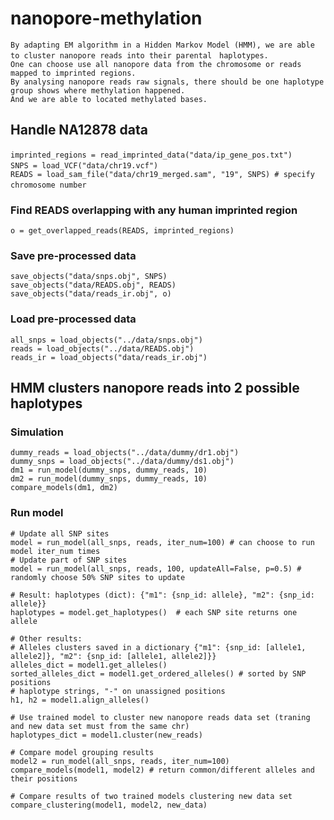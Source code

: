 # nanopore-methylation
	By adapting EM algorithm in a Hidden Markov Model (HMM), we are able to cluster nanopore reads into their parental　haplotypes. 
	One can choose use all nanopore data from the chromosome or reads mapped to imprinted regions. 
	By analysing nanopore reads raw signals, there should be one haplotype group shows where methylation happened. 
	And we are able to located methylated bases.

## Handle NA12878 data

	imprinted_regions = read_imprinted_data("data/ip_gene_pos.txt")　　
	SNPS = load_VCF("data/chr19.vcf")　　
	READS = load_sam_file("data/chr19_merged.sam", "19", SNPS) # specify chromosome number　　

### Find READS overlapping with any human imprinted region

	o = get_overlapped_reads(READS, imprinted_regions)

### Save pre-processed data

	save_objects("data/snps.obj", SNPS)
	save_objects("data/READS.obj", READS)
	save_objects("data/reads_ir.obj", o)

### Load pre-processed data
	
	all_snps = load_objects("../data/snps.obj")
	reads = load_objects("../data/READS.obj")
	reads_ir = load_objects("data/reads_ir.obj")

## HMM clusters nanopore reads into 2 possible haplotypes
### Simulation

	dummy_reads = load_objects("../data/dummy/dr1.obj")
	dummy_snps = load_objects("../data/dummy/ds1.obj")
	dm1 = run_model(dummy_snps, dummy_reads, 10)
	dm2 = run_model(dummy_snps, dummy_reads, 10)
	compare_models(dm1, dm2)

 ### Run model
 
	# Update all SNP sites
	model = run_model(all_snps, reads, iter_num=100) # can choose to run model iter_num times
	# Update part of SNP sites
	model = run_model(all_snps, reads, 100, updateAll=False, p=0.5) # randomly choose 50% SNP sites to update
	
	# Result: haplotypes (dict): {"m1": {snp_id: allele}, "m2": {snp_id: allele}}
	haplotypes = model.get_haplotypes()  # each SNP site returns one allele
	
	# Other results:
	# Alleles clusters saved in a dictionary {"m1": {snp_id: [allele1, allele2]}, "m2": {snp_id: [allele1, allele2]}}
	alleles_dict = model1.get_alleles()
	sorted_alleles_dict = model1.get_ordered_alleles() # sorted by SNP positions
	# haplotype strings, "-" on unassigned positions
	h1, h2 = model1.align_alleles()
	
	# Use trained model to cluster new nanopore reads data set (traning and new data set must from the same chr)
	haplotypes_dict = model1.cluster(new_reads)
	
	# Compare model grouping results
	model2 = run_model(all_snps, reads, iter_num=100)
	compare_models(model1, model2) # return common/different alleles and their positions
	
	# Compare results of two trained models clustering new data set
	compare_clustering(model1, model2, new_data)
